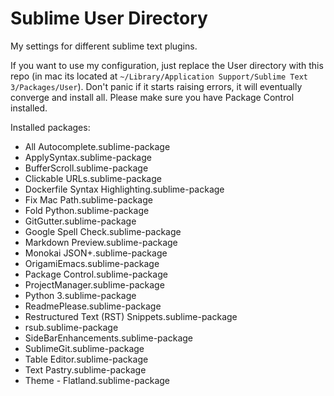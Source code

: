 # Sublime User Directory

My settings for different sublime text plugins.

If you want to use my configuration, just replace the User directory with this repo (in mac its located at `~/Library/Application Support/Sublime Text 3/Packages/User`). Don't panic if it starts raising errors, it will eventually converge and install all. Please make sure you have Package Control installed.

Installed packages:

* All Autocomplete.sublime-package
* ApplySyntax.sublime-package
* BufferScroll.sublime-package
* Clickable URLs.sublime-package
* Dockerfile Syntax Highlighting.sublime-package
* Fix Mac Path.sublime-package
* Fold Python.sublime-package
* GitGutter.sublime-package
* Google Spell Check.sublime-package
* Markdown Preview.sublime-package
* Monokai JSON+.sublime-package
* OrigamiEmacs.sublime-package
* Package Control.sublime-package
* ProjectManager.sublime-package
* Python 3.sublime-package
* ReadmePlease.sublime-package
* Restructured Text (RST) Snippets.sublime-package
* rsub.sublime-package
* SideBarEnhancements.sublime-package
* SublimeGit.sublime-package
* Table Editor.sublime-package
* Text Pastry.sublime-package
* Theme - Flatland.sublime-package
